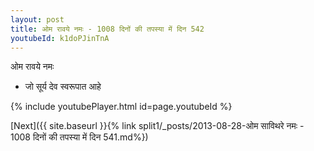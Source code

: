 ```yaml
---
layout: post
title: ओम रावये नमः - 1008 दिनों की तपस्या में दिन 542
youtubeId: k1doPJinTnA
---
```

 
 
 ओम रावये नमः  
 
 -  जो सूर्य देव स्वरूपात आहे 
 
  
 
  
 
 
 
 
 
 


{% include youtubePlayer.html id=page.youtubeId %}
 
[Next]({{ site.baseurl }}{% link  split1/_posts/2013-08-28-ओम साविथरे नमः - 1008 दिनों की तपस्या में दिन 541.md%})
 
